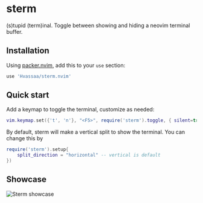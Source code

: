 # sterm 

(s)tupid (term)inal. Toggle between showing and hiding a neovim terminal buffer.

## Installation

Using [packer.nvim](https://github.com/wbthomason/packer.nvim), add this to
your `use` section:

```lua
use 'Hvassaa/sterm.nvim'
```

## Quick start

Add a keymap to toggle the terminal, customize as needed:

```lua
vim.keymap.set({'t', 'n'}, "<F5>", require('sterm').toggle, { silent=true })
```

By default, sterm will make a vertical split to show the terminal. You can change
this by

```lua
require('sterm').setup{
	split_direction = "horizontal" -- vertical is default
})
```

## Showcase

![Sterm showcase](https://user-images.githubusercontent.com/19644160/188335145-f2afeadf-02e6-45ef-9a7c-511752c9c4d3.gif)
